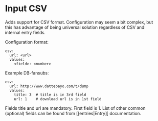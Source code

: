 # Input CSV

Adds support for CSV format. Configuration may seem a bit complex,
but this has advantage of being universal solution regardless of CSV
and internal entry fields.

Configuration format:


    csv:
      url: <url>
      values:
        <field>: <number>


Example DB-fansubs:


    csv:
      url: http://www.dattebayo.com/t/dump
      values:
        title: 3  # title is in 3rd field
        url: 1    # download url is in 1st field


Fields title and url are mandatory. First field is 1.
List of other common (optional) fields can be found from [[entries|Entry]] documentation.
